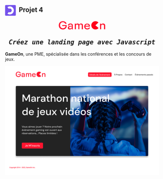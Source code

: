 ## <img src="https://raw.githubusercontent.com/MalekGuez/assets/master/openclassrooms/logo.png" width="35" align="center"/> &nbsp;Projet 4

<div align="center">
  <img src="https://raw.githubusercontent.com/MalekGuez/assets/master/openclassrooms/p4/gameon.png" width="30%" align="center"/>
  <h2><i><samp>Créez une landing page avec Javascript</samp></i></h2>
</div>

<b>GameOn</b>, une PME, spécialisée dans les conférences et les concours de jeux.

![mainPage](https://raw.githubusercontent.com/MalekGuez/assets/master/openclassrooms/p4/main-page.png)
